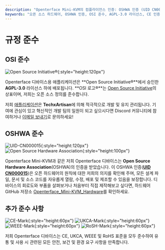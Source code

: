 ```yaml
---
description: "Openterface Mini-KVM의 컴플라이언스 인증: OSHWA 인증 (UID CN000015), OSI 승인 AGPL-3.0 라이선스, CE, UKCA, WEEE 및 RoHS 준수. 전체 문서가 제공되는 완전 오픈 소스 하드웨어 및 소프트웨어."
keywords: "오픈 소스 하드웨어, OSHWA 인증, OSI 준수, AGPL-3.0 라이선스, CE 인증, UKCA 마크, WEEE 준수, RoHS 표준, 하드웨어 인증, 오픈 소스 문서, TechxArtisan, 하드웨어 컴플라이언스, Mini-KVM 인증, 오픈 하드웨어 디자인"
---
```


# 규정 준수

## OSI 준수

![Open Source Initiative®](https://assets.openterface.com/images/trademark/open-source-initiative.svg){:style="height:120px"}

Openterface 디바이스용 애플리케이션은 **Open Source Initiative®**에서 승인한 **AGPL-3.0** 라이선스 하에 배포됩니다. **OSI 로고®**는 [Open Source Initiative](http://opensource.org)의 상표이며, 저희는 오픈 소스 정의를 준수합니다.

저희 [애플리케이션](/app)은 **TechxArtisan**에 의해 적극적으로 개발 및 유지 관리됩니다. 기여에 관심이 있고 혁신적인 개발 팀의 일원이 되고 싶으시다면 Discord 커뮤니티에 참여하거나 [이메일 보내기](mailto:info@openterface.com)로 문의하세요!

## OSHWA 준수

![UID-CN000015](https://assets.openterface.com/images/trademark/oshw-cn000015.svg){:style="height:120px"}
![Open Source Hardware Association](https://assets.openterface.com/images/trademark/open-source-hardware.svg){:style="height:100px"}

Openterface Mini-KVM과 같은 저희 Openterface 디바이스는 **Open Source Hardware Association**(OSHWA)의 인증을 받았습니다. 이 OSHWA 인증([**UID CN000015**](https://certification.oshwa.org/cn000015.html))은 오픈 하드웨어의 원칙에 대한 저희의 의지를 확인해 주며, 모든 설계 파일, 문서 및 소스 코드를 자유롭게 열람, 수정, 배포 및 제조할 수 있음을 보장합니다. 디바이스의 회로도와 부품을 살펴보거나 처음부터 직접 제작해보고 싶다면, 하드웨어 GitHub 저장소 [Openterface_Mini-KVM_Hardware](https://github.com/TechxArtisanStudio/Openterface_Mini-KVM_Hardware)를 확인하세요.

## 추가 준수 사항

![CE-Mark](https://assets.openterface.com/images/trademark/ce.svg){:style="height:60px"}
![UKCA-Mark](https://assets.openterface.com/images/trademark/ukca.svg){:style="height:60px"}
![WEEE-Mark](https://assets.openterface.com/images/trademark/weee.svg){:style="height:60px"}
![RoSH-Mark](https://assets.openterface.com/images/trademark/rohs.svg){:style="height:60px"}

저희 Openterface 디바이스는 CE, UKCA, WEEE 및 RoHS 표준을 모두 준수하여 유통 및 사용 시 관련된 모든 안전, 보건 및 환경 요구 사항을 만족합니다.
